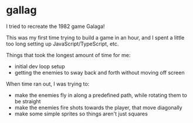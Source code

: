 # gallag

I tried to recreate the 1982 game Galaga!

This was my first time trying to build a game in an hour, and I spent a little
too long setting up JavaScript/TypeScript, etc.

Things that took the longest amount of time for me:

* initial dev loop setup
* getting the enemies to sway back and forth without moving off screen

When time ran out, I was trying to:

* make the enemies fly in along a predefined path, while rotating them to be straight
* make the enemies fire shots towards the player, that move diagonally
* make some simple sprites so things aren't just squares
